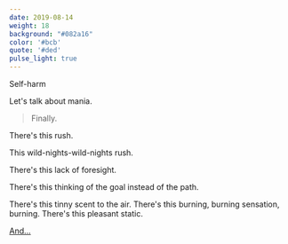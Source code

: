```yaml
---
date: 2019-08-14
weight: 18
background: "#082a16"
color: '#bcb'
quote: '#ded'
pulse_light: true
---
```


<div class="cw">Self-harm</div>

Let's talk about mania.

> Finally.

There's this rush.

This wild-nights-wild-nights rush.

There's this lack of foresight.

There's this thinking of the goal instead of the path.

There's this tinny scent to the air. There's this burning, burning sensation, burning. There's this pleasant static.

<a class="pulse" href="/from-within/5">And...</a>
